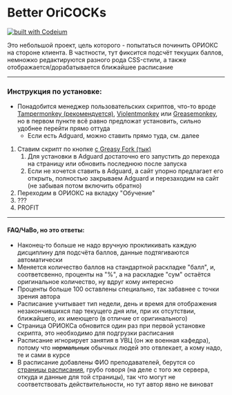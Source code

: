 # Better OriCOCKs

[![built with Codeium](https://codeium.com/badges/main)](https://codeium.com)

Это небольшой проект, цель которого - попытаться починить ОРИОКС на стороне клиента.
В частности, тут фиксится подсчёт текущих баллов, немножко редактируются разного рода CSS-стили,
а также отображается/дорабатывается ближайшее расписание

---

### Инструкция по установке:

- Понадобится менеджер пользовательских скриптов, что-то вроде
  [Tampermonkey (рекомендуется)](https://tampermonkey.net/), [Violentmonkey](https://violentmonkey.github.io/)
  или [Greasemonkey](https://www.greasespot.net/), но в первом пункте всё равно предложат установить, сильно
  удобнее перейти прямо оттуда
    - Если есть Adguard, можно ставить прямо туда, см. далее

1. Cтавим скрипт по кнопке [с Greasy Fork (тык)](https://greasyfork.org/ru/scripts/476783-better-oricocks)
    1. Для установки в Adguard достаточно его запустить до перехода на страницу или обновить
       последнюю после запуска
    2. Если не хочется ставить в Adguard, а сайт упорно предлагает его открыть,
       полностью закрываем Adguard и перезаходим на сайт (не забывая потом включить обратно)
2. Переходим в ОРИОКС на вкладку "Обучение"
3. ???
4. PROFIT

---

#### FAQ/ЧаВо, но это ответы:

- Наконец-то больше не надо вручную прокликивать каждую дисциплину для подсчёта баллов,
  данные подтягиваются автоматически
- Меняется количество баллов на стандартной раскладке "балл", и, соответсвенно, проценты
  на "%", а на раскладке "сум" остаётся оригинальное количество, ну вдруг кому интересно
- Проценты больше 100 оставлены специально, так забавнее с точки зрения автора
- Расписание учитывает тип недели, день и время для отображения незакончившихся пар
  текущего дня или, при их отсутствии, ближайшего, их имеющего (в отличие от оригинального)
- Страница ОРИОКСа обновится один раз при первой установке скрипта, это необходимо для
  подгрузки расписания
- Расписание игнорирует занятия в УВЦ (он же военная кафедра), потому что ~~нормальных~~
  обычных людей это отвлекает, а кому надо, те и сами в курсе
- В расписание добавлены ФИО преподавателей, берутся со [страницы расписания](https://miet.ru/schedule),
  грубо говоря (на деле с того же сервера, откуда и данные для той страницы), так что могут
  не соответствовать действительности, но тут автор явно не виноват
